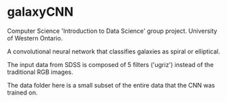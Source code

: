 # galaxyCNN

Computer Science 'Introduction to Data Science' group project. University of Western Ontario.

A convolutional neural network that classifies galaxies as spiral or elliptical. 

The input data from SDSS is composed of 5 filters ('ugriz') instead of the traditional RGB images.  

The data folder here is a small subset of the entire data that the CNN was trained on.
